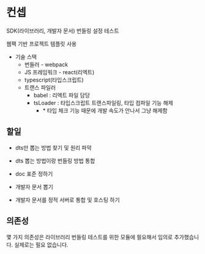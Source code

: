 # 컨셉

SDK(라이브러리, 개발자 문서) 번들링 설정 테스트

웹팩 기반 프로젝트 템플릿 사용

- 기술 스택
  - 번들러 - webpack
  - JS 프레임워크 - react(리엑트)
  - typescript(타입스크립트)
  - 트랜스 파일러
    - babel : 리엑트 파일 담당
    - tsLoader : 타입스크립트 트랜스파일링, 타입 컴파일 기능 해제
      - \* 타입 체크 기능 때문에 개발 속도가 안나서 그냥 해제함

## 할일

- dts만 뽑는 방법 찾기 및 원리 파악

- dts 뽑는 방법이랑 번들링 방법 통합

- doc 표준 정하기

- 개발자 문서 뽑기

- 개발자 문서를 정적 서버로 통합 및 호스팅 하기

## 의존성

몇 가지 의존성은 라이브러리 번들링 테스트를 위한 모듈에 필요해서 임의로 추가했습니다.
실제로는 필요 없습니다.
